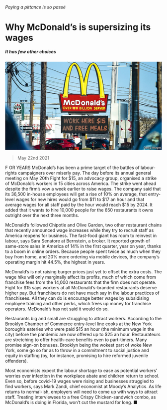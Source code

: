 ###### Paying a pittance is so passé

# Why McDonald’s is supersizing its wages 

##### It has few other choices 

![image](images/20210522_WBP007_0.jpg) 

> May 22nd 2021 

F OR YEARS McDonald’s has been a prime target of the battles of labour-rights campaigners over miserly pay. The day before its annual general meeting on May 20th Fight for $15, an advocacy group, organised a strike of McDonald’s workers in 15 cities across America. The strike went ahead despite the firm’s vow a week earlier to raise wages. The company said that its 36,500 in-house employees will get a rise of 10% on average, that entry-level wages for new hires would go from $11 to $17 an hour and that average wages for all staff paid by the hour would reach $15 by 2024. It added that it wants to hire 10,000 people for the 650 restaurants it owns outright over the next three months.

McDonald’s followed Chipotle and Olive Garden, two other restaurant chains that recently announced wage increases while they try to recruit staff as America reopens for business. The fast-food giant has room to reinvest in labour, says Sara Senatore at Bernstein, a broker. It reported growth of same-store sales in America of 14% in the first quarter, year on year, thanks to a boom in online orders. Because people spent twice as much when they buy from home, and 20% more ordering via mobile devices, the company’s operating margin hit 44.5%, the highest in years.


McDonald’s is not raising burger prices just yet to offset the extra costs. The wage hike will only marginally affect its profits, much of which come from franchise fees from the 14,000 restaurants that the firm does not operate. Fight for $15 says workers at all McDonald’s-branded restaurants deserve higher pay. But franchisers do not have much say in the labour practices of franchisees. All they can do is encourage better wages by subsidising employee training and other perks, which frees up money for franchise operators. McDonald’s has not said it would do so.

Restaurants big and small are struggling to attract workers. According to the Brooklyn Chamber of Commerce entry-level line cooks at the New York borough’s eateries who were paid $15 an hour (the minimum wage in the city) before the pandemic are now offered up to $25 an hour. Restaurateurs are stretching to offer health-care benefits even to part-timers. Many promise sign-on bonuses. Brooklyn being the wokest part of woke New York, some go so far as to throw in a commitment to social justice and equity in staffing (by, for instance, promising to hire reformed juvenile offenders).

Most economists expect the labour shortage to ease as potential workers’ worries over infection in the workplace abate and children return to school. Even so, before covid-19 wages were rising and businesses struggled to find workers, says Mark Zandi, chief economist at Moody’s Analytics. As life returns to normal-ish, employers will need to come up with ways to attract staff. Treating interviewees to a free Crispy Chicken-sandwich combo, as McDonald’s is doing in Florida, won’t cut the mustard for long. ■

